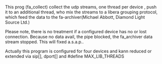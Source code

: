 This prog (fa_collect) collect the udp streams, one thread per device , 
push it to an additional thread, who mix the streams to a libera grouping protocol, 
which  feed the data to the  fa-archiver(Michael Abbott, Diamond Light Source Ltd.) 

Please note, there is no treatment if a configured device has no or lost connection.
Because no data avail, the pipe blocked,  the fa_archiver data stream stopped.
This will fixed  a.s.a.p..

Actually this program is configured for four devices and kann reduced or extended
via sip[], dport[]  and #define MAX_LIB_THREADS


